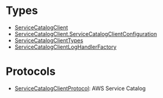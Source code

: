 # Types

  - [ServiceCatalogClient](/aws-sdk-swift/reference/0.x/AWSServiceCatalog/ServiceCatalogClient)
  - [ServiceCatalogClient.ServiceCatalogClientConfiguration](/aws-sdk-swift/reference/0.x/AWSServiceCatalog/ServiceCatalogClient_ServiceCatalogClientConfiguration)
  - [ServiceCatalogClientTypes](/aws-sdk-swift/reference/0.x/AWSServiceCatalog/ServiceCatalogClientTypes)
  - [ServiceCatalogClientLogHandlerFactory](/aws-sdk-swift/reference/0.x/AWSServiceCatalog/ServiceCatalogClientLogHandlerFactory)

# Protocols

  - [ServiceCatalogClientProtocol](/aws-sdk-swift/reference/0.x/AWSServiceCatalog/ServiceCatalogClientProtocol):
    <fullname>AWS Service Catalog</fullname>
